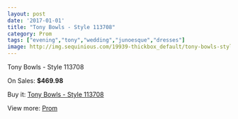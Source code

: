 ```yaml
---
layout: post
date: '2017-01-01'
title: "Tony Bowls - Style 113708"
category: Prom
tags: ["evening","tony","wedding","junoesque","dresses"]
image: http://img.sequinious.com/19939-thickbox_default/tony-bowls-style-113708.jpg
---
```

Tony Bowls - Style 113708

On Sales: **$469.98**
<a href="https://www.sequinious.com/prom/8950-tony-bowls-style-113708.html"><amp-img layout="responsive" width="600" height="600" src="//img.sequinious.com/19939-thickbox_default/tony-bowls-style-113708.jpg" alt="Tony Bowls - Style 113708 0" /></a>
<a href="https://www.sequinious.com/prom/8950-tony-bowls-style-113708.html"><amp-img layout="responsive" width="600" height="600" src="//img.sequinious.com/19943-thickbox_default/tony-bowls-style-113708.jpg" alt="Tony Bowls - Style 113708 1" /></a>
<a href="https://www.sequinious.com/prom/8950-tony-bowls-style-113708.html"><amp-img layout="responsive" width="600" height="600" src="//img.sequinious.com/19942-thickbox_default/tony-bowls-style-113708.jpg" alt="Tony Bowls - Style 113708 2" /></a>
<a href="https://www.sequinious.com/prom/8950-tony-bowls-style-113708.html"><amp-img layout="responsive" width="600" height="600" src="//img.sequinious.com/19941-thickbox_default/tony-bowls-style-113708.jpg" alt="Tony Bowls - Style 113708 3" /></a>
<a href="https://www.sequinious.com/prom/8950-tony-bowls-style-113708.html"><amp-img layout="responsive" width="600" height="600" src="//img.sequinious.com/19940-thickbox_default/tony-bowls-style-113708.jpg" alt="Tony Bowls - Style 113708 4" /></a>

Buy it: [Tony Bowls - Style 113708](https://www.sequinious.com/prom/8950-tony-bowls-style-113708.html "Tony Bowls - Style 113708")

View more: [Prom](https://www.sequinious.com/7-prom "Prom")